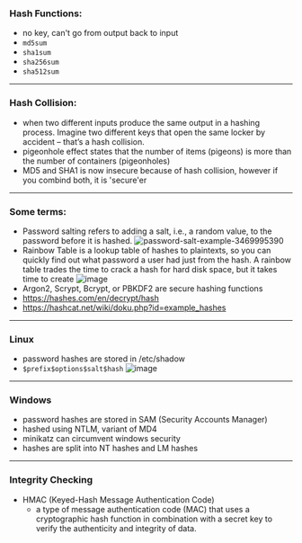 ### Hash Functions: 
- no key, can't go from output back to input
- `md5sum`
- `sha1sum`
- `sha256sum`
- `sha512sum`
___
### Hash Collision: 
- when two different inputs produce the same output in a hashing process. Imagine two different keys that open the same locker by accident – that’s a hash collision.
-  pigeonhole effect states that the number of items (pigeons) is more than the number of containers (pigeonholes)
- MD5 and SHA1 is now insecure because of hash collision, however if you combind both, it is 'secure'er
___
### Some terms:
- Password salting refers to adding a salt, i.e., a random value, to the password before it is hashed.
![password-salt-example-3469995390](https://github.com/user-attachments/assets/bf957dce-fed5-4190-931b-07135e195048)
- Rainbow Table is a lookup table of hashes to plaintexts, so you can quickly find out what password a user had just from the hash. A rainbow table trades the time to crack a hash for hard disk space, but it takes time to create
![image](https://github.com/user-attachments/assets/d3085652-b1fd-46b3-8b25-ba7bc3ea5a3f)
- Argon2, Scrypt, Bcrypt, or PBKDF2 are secure hashing functions
- https://hashes.com/en/decrypt/hash
- https://hashcat.net/wiki/doku.php?id=example_hashes
___
### Linux
- password hashes are stored in /etc/shadow
- `$prefix$options$salt$hash`
![image](https://github.com/user-attachments/assets/0cb447c6-63d2-42ef-b5e7-488ea3f587e7)
___
### Windows
- password hashes are stored in SAM (Security Accounts Manager)
- hashed using NTLM, variant of MD4
- minikatz can circumvent windows security
- hashes are split into NT hashes and LM hashes
___
### Integrity Checking
- HMAC (Keyed-Hash Message Authentication Code)
  - a type of message authentication code (MAC) that uses a cryptographic hash function in combination with a secret key to verify the authenticity and integrity of data.












